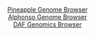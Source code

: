 <div id="Pineapple_Genome_Browser" align="center">
  <a href="https://igv.org/app/?sessionURL=blob:zZJda9swGEb_i6BjA8eW5NiJDWW4afq5tlvTJE1LMYotO0psyZFku03If59WNnazQnOxMTDIetHH8x6dLWioVExwEAJsI89GCFhALUQ7ImVV0GtSUgXCjBSKWkDSjErKEwrCLciI0mR8.8XsXGhdqdBxmK46JeG5sJVrk5JsBCetshNROgNRFGQuJNFCKudIkkY4LG86LZ2TqrLN3a7tOSnRxCFFtRBcCaeiPI9bc178qxTnlIuSxmVdaPYaIDZ5TMbUzsjnaDqKkoQqdUlfztPD6PI8mrjD8cOpP3gY35xNx_70w4jlnOha0kP.LR.u66vqctn7utT9ZeljiFEi2tPZgXv8YfhcMUnVIeqhvuv7qIsNGMZT.vw_9Ww.tmff_Zos2tnK2xzgkw0c6endZHXd3lxdnJ_Oun_s3AU7CxQiqY0JIFnIXoig5ULf8rDf.fGL.haEgeEjBQPh45MFtCTJyix_3AL9UhlfgKLr.lUdCwiZUgnCTgBhDwUB9rq9LgwCtLO2oJbF34N7Mr4NehBHGPtxxgptZE5jxStlE87tJsnsfLMnzUi5o3u1OZpFJ.6gKVLE8f1MHR8f4KO78Rs0LWAuf31C0.p7Mv0T894TxNbzfXW79dazwdnDirbDxBg3WZbzCzMaPvcTmi3W6k1I.wHKhCyJNutNxUx_WtcQyQjXptAwxeasYPplaliKFoQIu0ZekIhCGBuBzOcfoQUt5MFPvyV1d0.77w--">Pineapple Genome Browser</a>
</div>
<div id="Alphonso_Genome_Browser" align="center">
  <a href="https://igv.org/app/?sessionURL=blob:zZNba9swGIb_iyBlA8eW7MSODWW4zaFuu7ZpluZQilFs2RGxJVdSnBP579PKxm5WaC42BrqQPiR97_vq0QHUREjKGQiAbaK2iRAwgFzyzQiXVUHucEkkCDJcSGIAQTIiCEsICA4gw1Lh8eOtPrlUqpKBZVFVNUvMcm5Kx8Ql3nOGN9JMeGld8qLACy6w4kJaFwLX3KJ53dyQBa4qU_d2zLaVYoUtXFRLziS3KsLyeKPvi3.V4pwwXpK4XBeKvgmItR6tMTUz_CWcjMIkIVLekF2Unoc3Ufjk9MbzgXs5H99fTcbu5GxEc4bVWpBzGGWQPjXsi8FMXfb8q6w_zYb1zaA_60nZcLpnvW1FBZHnyEMdx3WR4.poKEvJ9n9yrQc90fmq6_Ja2n3IZO7Y7rd6HDqT4dfrYcPut95xfjRAwZO1ZgEkS.EFCBoOdI227TZ_TFHHgNDX.QhOQfD8YgAlcLLS258PQO0qTQyQ5HX9Bo8BuEiJAEHTh9BDvm.3W14L.j46GgewFsXfC7c_fvQ9aIe27cYZLZTGOY0lq6SJGTPrJDPz_YlpqtKfXqXVarBR93ehuJ0n9j6ZLlGr..csPe1ft357QG30I4r.CXcfEWKqxamwRc7TIIpEpT_afXe7cpX38PCwf53NO7iO3g3otHAyLkqs9H5d0cufvNVYUMyULtRU0gUtqNpNdI58AwJkOxpbkPCCaw6ByBefoAEN1Iaff.PpHF.O3wE-">Alphonso Genome Browser</a>
</div>


<div id="DAF_Genomics_Browser" align="center">
  <a href="https://igv.org/app/?sessionURL=blob:tZNra9swFIb_i6D9ZDu27Ni1IQwnS9OQrmEJbiClhFP7OFZjW54kL0lD_vs0r2OwC2PQgSQkzuV9pQedyGcUkvGaRIRaTt9yHGIQWfD9EqqmxDuoUJIoh1KiQQTmKLBOkUQnkoNUkCxudWWhVCOjXi.D3NxizSuWSku6FjSm5K0qUKea1IIKXngNe2mlvNLJCnpQNgWvJe9BmqKUpt1rsN5u9qCX77FN1xI3VVsq1qlutAltLLNy0G5ZneHhL0b.g7Ie7F28WsZd_QyP02wQz6bxvTtO1hN_tE7mN6vEX10u2bYG1QocgO_z2Yfk9vBxEj4dL.hw4uzghe6Oz7MRv3DfX44PDRMoB07gXLm.bwc2ORuk5GmrIZC0EE7keEZArwzqeebr1u37.hUEZyR6eDSIEpDudPrDiahjo1ERiZ_ajppBuMhQkMgMbTtwwpD2vcCzw9A5GyfSivKNWV4nizCwaUypbz1BpfVzVnYPqIV.Db4VyJ866_mvoFpcsmS0ng_pTexN70aL._lqfO0O2fP0t5i.fpo_XivnogKlQ9.Or1Cg1GoV1uoHFff8eP4C">DAF Genomics Browser</a>
</div>
